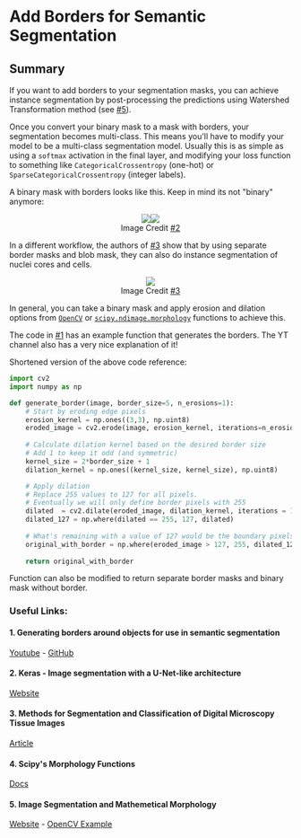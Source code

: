 # Add Borders for Semantic Segmentation

## Summary
If you want to add borders to your segmentation masks, you can achieve instance segmentation by post-processing the predictions using Watershed Transformation method (see [#5](#5-image-segmentation-and-mathemetical-morphology)).

Once you convert your binary mask to a mask with borders, your segmentation becomes multi-class. This means you'll have to modify your model to be a multi-class segmentation model. Usually this is as simple as using a `softmax` activation in the final layer, and modifying your loss function to something like `CategoricalCrossentropy` (one-hot) or `SparseCategoricalCrossentropy` (integer labels).

A binary mask with borders looks like this. Keep in mind its not "binary" anymore:
<center>

![](https://keras.io/img/examples/vision/oxford_pets_image_segmentation/oxford_pets_image_segmentation_16_0.jpeg)![](https://keras.io/img/examples/vision/oxford_pets_image_segmentation/oxford_pets_image_segmentation_16_1.png)  
Image Credit [#2](#2-keras---image-segmentation-with-a-u-net-like-architecture)
</center>

In a different workflow, the authors of [#3](#3-methods-for-segmentation-and-classification-of-digital-microscopy-tissue-images) show that by using separate border masks and blob mask, they can also do instance segmentation of nuclei cores and cells.

<center>

![](https://www.frontiersin.org/files/Articles/433738/fbioe-07-00053-HTML/image_m/fbioe-07-00053-g001.jpg)  
Image Credit [#3](#3-methods-for-segmentation-and-classification-of-digital-microscopy-tissue-images)
</center>  

In general, you can take a binary mask and apply erosion and dilation options from [`OpenCV`](https://opencv.org/) or [`scipy.ndimage.morphology`](https://docs.scipy.org/doc/scipy/reference/ndimage.html#morphology) functions to achieve this.

The code in [#1](#1-generating-borders-around-objects-for-use-in-semantic-segmentation) has an example function that generates the borders. The YT channel also has a very nice explanation of it!

Shortened version of the above code reference:
```python
import cv2
import numpy as np

def generate_border(image, border_size=5, n_erosions=1):
    # Start by eroding edge pixels
    erosion_kernel = np.ones((3,3), np.uint8)
    eroded_image = cv2.erode(image, erosion_kernel, iterations=n_erosions)  
 
    # Calculate dilation kernel based on the desired border size
    # Add 1 to keep it odd (and symmetric)
    kernel_size = 2*border_size + 1 
    dilation_kernel = np.ones((kernel_size, kernel_size), np.uint8)

    # Apply dilation
    # Replace 255 values to 127 for all pixels.
    # Eventually we will only define border pixels with 255
    dilated  = cv2.dilate(eroded_image, dilation_kernel, iterations = 1) 
    dilated_127 = np.where(dilated == 255, 127, dilated) 	
    
    # What's remaining with a value of 127 would be the boundary pixels. 
    original_with_border = np.where(eroded_image > 127, 255, dilated_127)
    
    return original_with_border
```

Function can also be modified to return separate border masks and binary mask without border.

### Useful Links:
#### 1. Generating borders around objects for use in semantic segmentation
[Youtube](https://www.youtube.com/watch?v=65qPtD6khzg) - 
[GitHub](https://github.com/bnsreenu/python_for_microscopists/blob/master/tips_tricks_31_generating_borders_around_objects.py)

#### 2. Keras - Image segmentation with a U-Net-like architecture
[Website](https://keras.io/examples/vision/oxford_pets_image_segmentation/)

#### 3. Methods for Segmentation and Classification of Digital Microscopy Tissue Images
[Article](https://www.frontiersin.org/articles/10.3389/fbioe.2019.00053/full)

#### 4. Scipy's Morphology Functions
[Docs](https://docs.scipy.org/doc/scipy/reference/ndimage.html#morphology)

#### 5. Image Segmentation and Mathemetical Morphology
[Website](https://people.cmm.minesparis.psl.eu/users/beucher/wtshed.html) - 
[OpenCV Example](https://docs.opencv.org/4.x/d3/db4/tutorial_py_watershed.html)